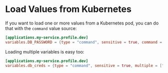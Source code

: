 # Load Values from Kubernetes

If you want to load one or more values from a Kubernetes pod, you can do that with the `command` value source:

```toml
[applications.my-service.profile.dev]
variables.DB_PASSWORD = {type = "command", sensitive = true, command = "kubectl exec -n development api -- printenv DB_PASSWORD"}
```

Loading multiple variables is easy too:

```toml
[applications.my-service.profile.dev]
variables.db_creds = {type = "command", sensitive = true, multiple = ["DB_USERNAME", "DB_PASSWORD"], command = "kubectl exec -n development api -- printenv"}
```
